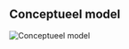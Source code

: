 ## Conceptueel model
![Conceptueel model](https://github.com/lemmensangeloucll/Data-Groep-02/blob/master/images/conceptueelmodel.png)
<!--stackedit_data:
eyJoaXN0b3J5IjpbLTEzODY2MjA1OTddfQ==
-->